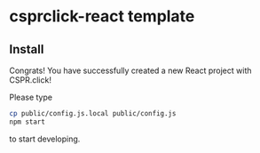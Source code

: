 # csprclick-react template

## Install

Congrats! You have successfully created a new React project with CSPR.click!

Please type

```bash
cp public/config.js.local public/config.js
npm start
```

to start developing.

